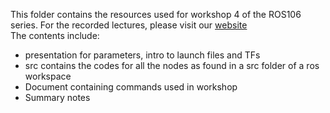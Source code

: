 This folder contains the resources used for workshop 4 of the ROS106 series.
For the recorded lectures, please visit our [website](https://roboticsclub.iitd.ac.in/ros106.html)  
The contents include:
- presentation for parameters, intro to launch files and TFs
- src contains the codes for all the nodes as found in a src folder of a ros workspace
- Document containing commands used in workshop
- Summary notes